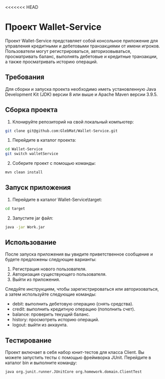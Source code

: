 <<<<<<< HEAD
# Проект Wallet-Service

Проект Wallet-Service представляет собой консольное приложение для управления кредитными и дебетовыми транзакциями от имени игроков. Пользователи могут регистрироваться, авторизовываться, просматривать баланс, выполнять дебетовые и кредитные транзакции, а также просматривать историю операций.

## Требования

Для сборки и запуска проекта необходимо иметь установленную Java Development Kit (JDK) версии 8 или выше и Apache Maven версии 3.9.5.

## Сборка проекта

1. Клонируйте репозиторий на свой локальный компьютер:

```bash
git clone git@github.com:GlebMat/Wallet-Service.git
```

1. Перейдите в каталог проекта:

```bash
cd Wallet-Service
git switch walletService
```

2. Соберите проект с помощью команды:

```bash
mvn clean install
```

## Запуск приложения
1. Перейдите в каталог Wallet-Service\target:
```bash
cd target
```
2. Запустите jar файл:
```bash
java -jar Work.jar 
```
## Использование
После запуска приложения вы увидите приветственное сообщение и будете предложены следующие варианты:
1. Регистрация нового пользователя.
2. Авторизация существующего пользователя.
3. Выйти из приложения.

Следуйте инструкциям, чтобы зарегистрироваться или авторизоваться, а затем используйте следующие команды:
* debit: выполнить дебетовую операцию (снять средства).
* credit: выполнить кредитную операцию (пополнить счет).
* balance: проверить текущий баланс.
* history: просмотреть историю операций.
* logout: выйти из аккаунта.

## Тестирование
Проект включает в себя набор юнит-тестов для класса Client. Вы можете запустить тесты с помощью фреймворка JUnit. Перейдите в каталог bin и выполните команду:
```bash
java org.junit.runner.JUnitCore org.homework.domain.ClientTest
```
